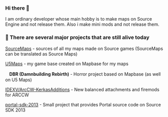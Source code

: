 ### Hi there 👋

I am ordinary developer whose main hobby is to make maps on Source Engine and not release them. Also i make mini mods and not release them.

### 🔭 There are several major projects that are still alive today

[SourceMaps](https://github.com/URAKOLOUY5/SourceMaps) - sources of all my maps made on Source games (SourceMaps can be translated as Source Maps)

[U5Maps](https://github.com/URAKOLOUY5/u5-maps) - my game base created on Mapbase for my maps

ᅠ**DBR (Damnbuilding Rebirth)** - Horror project based on Mapbase (as well on U5 Maps)

[IDEXV/ArcCW-KerkasAdditions](https://github.com/IDEXV/ArcCW-KerkasAdditions) - New balanced attachments and firemods for ARCCW

[portal-sdk-2013](https://github.com/URAKOLOUY5/portal-sdk-2013) - Small project that provides Portal source code on Source SDK 2013
  
